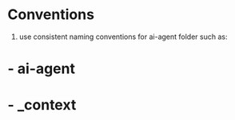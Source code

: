 # Conventions 

1. use consistent naming conventions for ai-agent folder such as:
#    - ai-agent
#    - _context